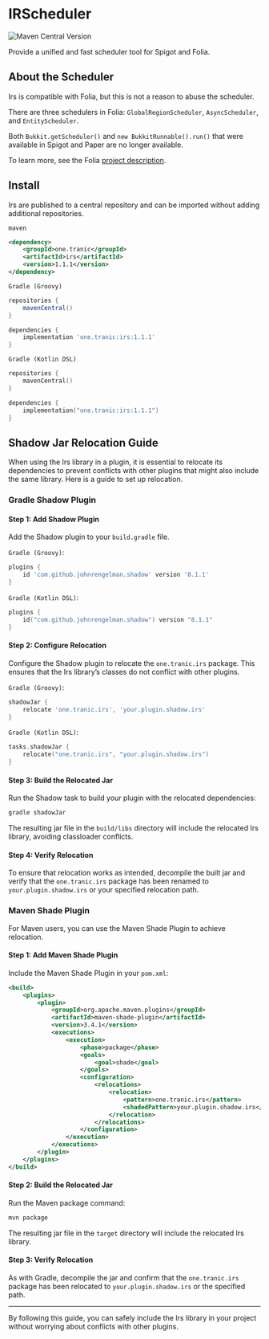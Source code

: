 # IRScheduler

![Maven Central Version](https://img.shields.io/maven-central/v/one.tranic/irs)

Provide a unified and fast scheduler tool for Spigot and Folia.

## About the Scheduler
Irs is compatible with Folia, but this is not a reason to abuse the scheduler.

There are three schedulers in Folia: `GlobalRegionScheduler`, `AsyncScheduler`, and `EntityScheduler`.

Both `Bukkit.getScheduler()` and `new BukkitRunnable().run()` that were available in Spigot and 
Paper are no longer available.

To learn more, see the Folia [project description](https://github.com/PaperMC/Folia#thread-contexts-for-api).

## Install
Irs are published to a central repository and can be imported without adding additional repositories.

`maven`

```xml
<dependency>
    <groupId>one.tranic</groupId>
    <artifactId>irs</artifactId>
    <version>1.1.1</version>
</dependency>
```

`Gradle (Groovy)`
```groovy
repositories {
    mavenCentral()
}

dependencies {
    implementation 'one.tranic:irs:1.1.1'
}
```

`Gradle (Kotlin DSL)`
```kotlin
repositories {
    mavenCentral()
}

dependencies {
    implementation("one.tranic:irs:1.1.1")
}
```

## Shadow Jar Relocation Guide

When using the Irs library in a plugin, it is essential to relocate its dependencies 
to prevent conflicts with other plugins that might also include the same library.
Here is a guide to set up relocation.

### Gradle Shadow Plugin

#### Step 1: Add Shadow Plugin
Add the Shadow plugin to your `build.gradle` file.

`Gradle (Groovy)`:
```groovy
plugins {
    id 'com.github.johnrengelman.shadow' version '8.1.1'
}
```

`Gradle (Kotlin DSL)`:
```kotlin
plugins {
    id("com.github.johnrengelman.shadow") version "8.1.1"
}
```

#### Step 2: Configure Relocation

Configure the Shadow plugin to relocate the `one.tranic.irs` package.
This ensures that the Irs library’s classes do not conflict with other plugins.

`Gradle (Groovy)`:
```groovy
shadowJar {
    relocate 'one.tranic.irs', 'your.plugin.shadow.irs'
}
```

`Gradle (Kotlin DSL)`:
```kotlin
tasks.shadowJar {
    relocate("one.tranic.irs", "your.plugin.shadow.irs")
}
```

#### Step 3: Build the Relocated Jar

Run the Shadow task to build your plugin with the relocated dependencies:
```bash
gradle shadowJar
```

The resulting jar file in the `build/libs` directory will include the relocated Irs library, 
avoiding classloader conflicts.

#### Step 4: Verify Relocation

To ensure that relocation works as intended, decompile the built jar and verify that the 
`one.tranic.irs` package has been renamed to `your.plugin.shadow.irs` or your specified relocation path.

### Maven Shade Plugin

For Maven users, you can use the Maven Shade Plugin to achieve relocation.

#### Step 1: Add Maven Shade Plugin
Include the Maven Shade Plugin in your `pom.xml`:

```xml
<build>
    <plugins>
        <plugin>
            <groupId>org.apache.maven.plugins</groupId>
            <artifactId>maven-shade-plugin</artifactId>
            <version>3.4.1</version>
            <executions>
                <execution>
                    <phase>package</phase>
                    <goals>
                        <goal>shade</goal>
                    </goals>
                    <configuration>
                        <relocations>
                            <relocation>
                                <pattern>one.tranic.irs</pattern>
                                <shadedPattern>your.plugin.shadow.irs</shadedPattern>
                            </relocation>
                        </relocations>
                    </configuration>
                </execution>
            </executions>
        </plugin>
    </plugins>
</build>
```

#### Step 2: Build the Relocated Jar

Run the Maven package command:
```bash
mvn package
```

The resulting jar file in the `target` directory will include the relocated Irs library.

#### Step 3: Verify Relocation

As with Gradle, decompile the jar and confirm that the `one.tranic.irs` package has been 
relocated to `your.plugin.shadow.irs` or the specified path.

---

By following this guide, you can safely include the Irs library in your project without 
worrying about conflicts with other plugins.